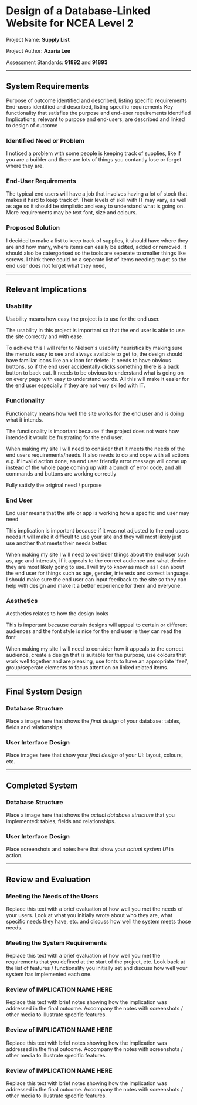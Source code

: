 # Design of a Database-Linked Website for NCEA Level 2

Project Name: **Supply List**

Project Author: **Azaria Lee**

Assessment Standards: **91892** and **91893**


-------------------------------------------------

## System Requirements

Purpose of outcome identified and described, listing specific requirements
End-users identified and described, listing specific requirements
Key functionality that satisfies the purpose and end-user requirements identified
Implications, relevant to purpose and end-users, are described and linked to design of outcome

### Identified Need or Problem

I noticed a problem with some people is keeping track of supplies, like if you are a builder and there are lots of things you contantly lose or forget where they are.

### End-User Requirements

The typical end users will have a job that involves having a lot of stock that makes it hard to keep track of. Their levels of skill with IT may vary, as well as age so it should be simplistic and easy to understand what is going on. More requirements may be text font, size and colours.

### Proposed Solution

I decided to make a list to keep track of supplies, it should have where they are and how many, where items can easily be edited, added or removed. It should also be catergorised so the tools are seperate to smaller things like screws. I think there could be a seperate list of items needing to get so the end user does not forget what they need,

-------------------------------------------------

## Relevant Implications

### Usability

Usability means how easy the project is to use for the end user.

The usability in this project is important so that the end user is able to use the site correctly and with ease.

To achieve this I will refer to Nielsen's usability heuristics by making sure the menu is easy to see and always available to get to, the design should have familiar icons like an x icon for delete. It needs to have obvious buttons, so if the end user accidentally clicks something there is a back button to back out. It needs to be obvious to understand what is going on on every page with easy to understand words. All this will make it easier for the end user especially if they are not very skilled with IT.

### Functionality

Functionality means how well the site works for the end user and is doing what it intends.

The functionality is important because if the project does not work how intended it would be frustrating for the end user.

When making my site I will need to consider that it meets the needs of the end users requirements/needs. It also needs to do and cope with all actions e.g. if invalid action done, an end user friendly error message will come up instead of the whole page coming up with a bunch of error code, and all commands and buttons are working correctly

Fully satisfy the original need / purpose

### End User

End user means that the site or app is working how a specific end user may need

This implication is important because if it was not adjusted to the end users needs it will make it difficult to use your site and they will most likely just use another that meets their needs better.

When making my site I will need to consider things about the end user such as, age and interests, if it appeals to the correct audience and what device they are most likely going to use. I will try to know as much as I can about the end user for things such as age, gender, interests and correct language. I should make sure the end user can input feedback to the site so they can help with design and make it a better experience for them and everyone.

### Aesthetics

Aesthetics relates to how the design looks

This is important because certain designs will appeal to certain or different audiences and the font style is nice for the end user ie they can read the font

When making my site I will need to consider how it appeals to the correct audience, create a design that is suitable for the purpose, use colours that work well together and are pleasing, use fonts to have an appropriate 'feel', group/seperate elements to focus attention on linked related items.

-------------------------------------------------

## Final System Design

### Database Structure

Place a image here that shows the *final design* of your database: tables, fields and relationships.

### User Interface Design

Place images here that show your *final design* of your UI: layout, colours, etc.


-------------------------------------------------

## Completed System

### Database Structure

Place a image here that shows the *actual database structure* that you implemented: tables, fields and relationships.

### User Interface Design

Place screenshots and notes here that show your *actual system UI* in action.


-------------------------------------------------

## Review and Evaluation

### Meeting the Needs of the Users

Replace this text with a brief evaluation of how well you met the needs of your users. Look at what you initially wrote about who they are, what specific needs they have, etc. and discuss how well the system meets those needs.

### Meeting the System Requirements

Replace this text with a brief evaluation of how well you met the requirements that you defined at the start of the project, etc. Look back at the list of features / functionality you initially set and discuss how well your system has implemented each one.

### Review of IMPLICATION NAME HERE

Replace this text with brief notes showing how the implication was addressed in the final outcome. Accompany the notes with screenshots / other media to illustrate specific features.

### Review of IMPLICATION NAME HERE

Replace this text with brief notes showing how the implication was addressed in the final outcome. Accompany the notes with screenshots / other media to illustrate specific features.

### Review of IMPLICATION NAME HERE

Replace this text with brief notes showing how the implication was addressed in the final outcome. Accompany the notes with screenshots / other media to illustrate specific features.


